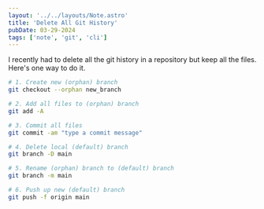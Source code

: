 ```yaml
---
layout: '../../layouts/Note.astro'
title: 'Delete All Git History'
pubDate: 03-29-2024
tags: ['note', 'git', 'cli']
---
```


I recently had to delete all the git history in a repository but keep all the files. Here's one way to do it. 

```bash
# 1. Create new (orphan) branch
git checkout --orphan new_branch

# 2. Add all files to (orphan) branch
git add -A

# 3. Commit all files
git commit -am "type a commit message"

# 4. Delete local (default) branch
git branch -D main

# 5. Rename (orphan) branch to (default) branch
git branch -m main

# 6. Push up new (default) branch
git push -f origin main
```